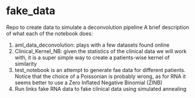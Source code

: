 # fake_data
Repo to create data to simulate a deconvolution pipeline
A brief description of what each of the notebook does:
1. aml_data_deconvolution: plays with a few datasets found online
2. Clinical_Kernel_NB: given the statistics of the clinical data we will work with, it is a super simple way to create a patients-wise kernel of similarity 
3. test_notebook is an attempt to generate fae data for different patients. Notice that the choice of a Poissonian is probably wrong, as for RNA it seems better to use a Zero Inflated Negative Binomial (ZINB)
4. Run links fake RNA data to fake clinical data using simulated annealing

